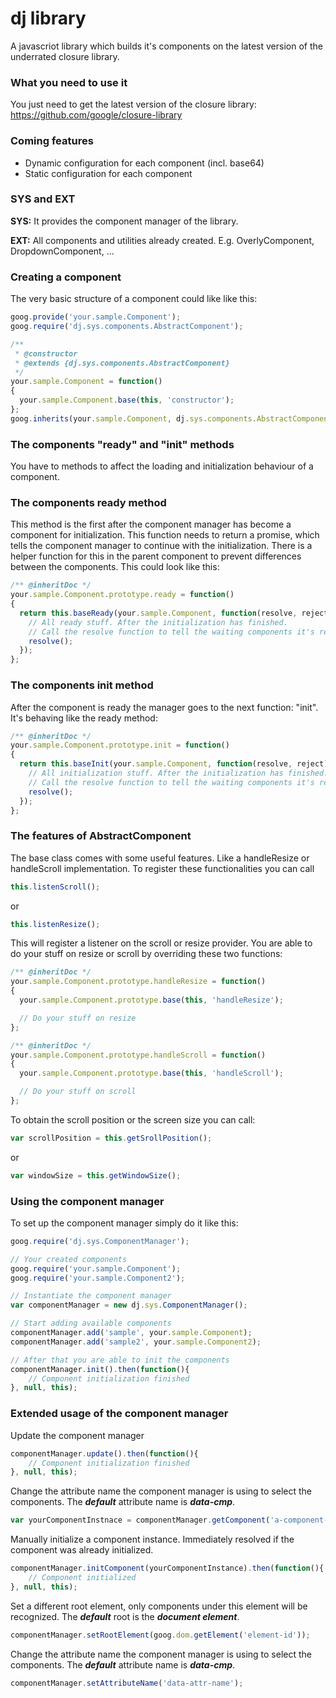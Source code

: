 # dj library
A javascriot library which builds it's components on the latest version of the underrated closure library.

### What you need to use it
You just need to get the latest version of the closure library: https://github.com/google/closure-library

### Coming features
- Dynamic configuration for each component (incl. base64)
- Static configuration for each component

### SYS and EXT
**SYS:** It provides the component manager of the library.

**EXT:** All components and utilities already created. E.g. OverlyComponent, DropdownComponent, ...

### Creating a component

The very basic structure of a component could like like this:
```javascript
goog.provide('your.sample.Component');
goog.require('dj.sys.components.AbstractComponent');

/**
 * @constructor
 * @extends {dj.sys.components.AbstractComponent}
 */
your.sample.Component = function()
{
  your.sample.Component.base(this, 'constructor');
};
goog.inherits(your.sample.Component, dj.sys.components.AbstractComponent);
```

### The components "ready" and "init" methods

You have to methods to affect the loading and initialization behaviour of a component.

### The components ready method

This method is the first after the component manager has become a component for initialization. This function needs to return a promise, which tells the component manager to continue with the initialization. There is a helper function for this in the parent component to prevent differences between the components. This could look like this:

```javascript
/** @inheritDoc */
your.sample.Component.prototype.ready = function()
{
  return this.baseReady(your.sample.Component, function(resolve, reject){
    // All ready stuff. After the initialization has finished.
    // Call the resolve function to tell the waiting components it's ready.
    resolve();
  });
};
```

### The components init method

After the component is ready the manager goes to the next function: "init". It's behaving like the ready method:
```javascript
/** @inheritDoc */
your.sample.Component.prototype.init = function()
{
  return this.baseInit(your.sample.Component, function(resolve, reject){
    // All initialization stuff. After the initialization has finished.
    // Call the resolve function to tell the waiting components it's ready.
    resolve();
  });
};
```

### The features of AbstractComponent

The base class comes with some useful features. Like a handleResize or handleScroll implementation. To register these functionalities you can call
```javascript
this.listenScroll();
```
or
```javascript
this.listenResize();
```
This will register a listener on the scroll or resize provider. You are able to do your stuff on resize or scroll by overriding these two functions:
```javascript
/** @inheritDoc */
your.sample.Component.prototype.handleResize = function()
{
  your.sample.Component.prototype.base(this, 'handleResize');

  // Do your stuff on resize
};

/** @inheritDoc */
your.sample.Component.prototype.handleScroll = function()
{
  your.sample.Component.prototype.base(this, 'handleScroll');

  // Do your stuff on scroll
};
```

To obtain the scroll position or the screen size you can call:
```javascript
var scrollPosition = this.getSrollPosition();
```
or
```javascript
var windowSize = this.getWindowSize();
```

### Using the component manager

To set up the component manager simply do it like this:

```javascript
goog.require('dj.sys.ComponentManager');

// Your created components
goog.require('your.sample.Component');
goog.require('your.sample.Component2');

// Instantiate the component manager
var componentManager = new dj.sys.ComponentManager();

// Start adding available components
componentManager.add('sample', your.sample.Component);
componentManager.add('sample2', your.sample.Component2);

// After that you are able to init the components
componentManager.init().then(function(){
    // Component initialization finished
}, null, this);
```

### Extended usage of the component manager

Update the component manager
```javascript
componentManager.update().then(function(){
    // Component initialization finished
}, null, this);
```

Change the attribute name the component manager is using to select the components.
The ***default*** attribute name is ***data-cmp***.
```javascript
var yourComponentInstnace = componentManager.getComponent('a-component-id');
```

Manually initialize a component instance. Immediately resolved if the component was already initialized.
```javascript
componentManager.initComponent(yourComponentInstance).then(function(){
    // Component initialized
}, null, this);
```

Set a different root element, only components under this element will be recognized.
The ***default*** root is the ***document element***.
```javascript
componentManager.setRootElement(goog.dom.getElement('element-id'));
```

Change the attribute name the component manager is using to select the components.
The ***default*** attribute name is ***data-cmp***.
```javascript
componentManager.setAttributeName('data-attr-name');
```